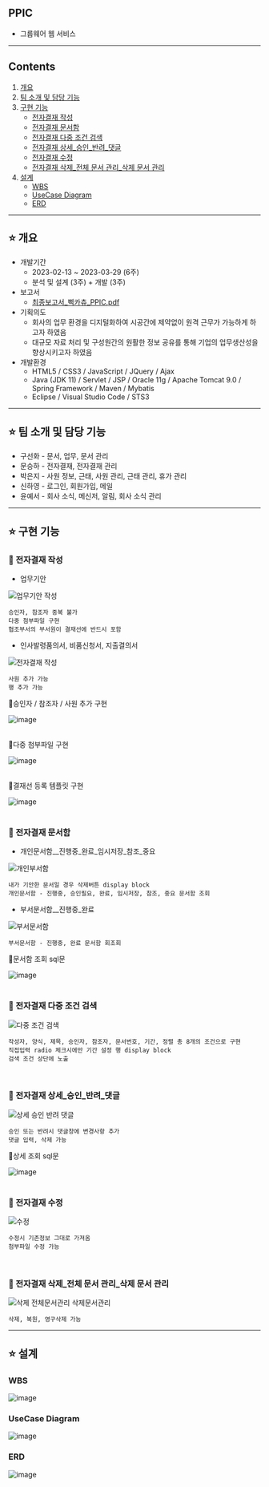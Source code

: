 ## PPIC
- 그룹웨어 웹 서비스


***
## Contents <br>
1. [개요](#star-개요)
2. [팀 소개 및 담당 기능](#star-팀-소개-및-담당-기능)
3. [구현 기능](#star-구현-기능)
   - [전자결재 작성](#pushpin-전자결재-작성)
   - [전자결재 문서함](#pushpin-전자결재-문서함)
   - [전자결재 다중 조건 검색](#pushpin-전자결재-다중-조건-검색)
   - [전자결재 상세_승인_반려_댓글](#pushpin-전자결재-상세_승인_반려_댓글)
   - [전자결재 수정](#pushpin-전자결재-수정)
   - [전자결재 삭제_전체 문서 관리_삭제 문서 관리](#pushpin-전자결재-삭제_전체-문서-관리_삭제-문서-관리)
4. [설계](#star-설계)
   - [WBS](WBS)
   - [UseCase Diagram](UseCase-Diagram)
   - [ERD](ERD)


***
## :star: 개요
- 개발기간
  - 2023-02-13 ~ 2023-03-29 (6주)
  - 분석 및 설계 (3주) + 개발 (3주)
- 보고서
  - [최종보고서_삑카츄_PPIC.pdf](https://github.com/moonseungha/PPIC/files/11269303/_._PPIC.pdf)
- 기획의도
  - 회사의 업무 환경을 디지털화하여 시공간에 제약없이 원격 근무가 가능하게 하고자 하였음
  - 대규모 자료 처리 및 구성원간의 원활한 정보 공유를 통해 기업의 업무생산성을 향상시키고자 하였음
- 개발환경
  - HTML5 / CSS3 / JavaScript / JQuery / Ajax
  - Java (JDK 11) / Servlet / JSP / Oracle 11g / Apache Tomcat 9.0 / Spring Framework / Maven / Mybatis
  - Eclipse / Visual Studio Code / STS3


***
## :star: 팀 소개 및 담당 기능
- 구선화 - 문서, 업무, 문서 관리
- 문승하 - 전자결재, 전자결재 관리
- 박은지 - 사원 정보, 근태, 사원 관리, 근태 관리, 휴가 관리
- 신하영 - 로그인, 회원가입, 메일
- 윤예서 - 회사 소식, 메신저, 알림, 회사 소식 관리


***
## :star: 구현 기능

### :pushpin: 전자결재 작성
- 업무기안

![업무기안 작성](https://user-images.githubusercontent.com/115603472/233338985-dfaadf17-ddce-486b-9f16-a389c72d962c.gif)

```
승인자, 참조자 중복 불가
다중 첨부파일 구현
협조부서의 부서원이 결재선에 반드시 포함
```

- 인사발령품의서, 비품신청서, 지출결의서

![전자결재 작성](https://user-images.githubusercontent.com/115603472/233343347-aa517abc-ecaa-4516-ac5a-60cd077d8ee4.gif)

```
사원 추가 가능
행 추가 가능
```

📍승인자 / 참조자 / 사원 추가 구현

![image](https://user-images.githubusercontent.com/115603472/233342158-49f35fd8-220f-4a9a-a3a9-a021491db43a.png)
<br><br>

📍다중 첨부파일 구현

![image](https://user-images.githubusercontent.com/115603472/233342549-937c5cbf-6d75-494c-9d05-8921dd0c6be3.png)
<br><br>

📍결재선 등록 템플릿 구현

![image](https://user-images.githubusercontent.com/115603472/233342737-10342048-9bc8-4807-81bb-1da4ec8d5a1b.png)
<br><br>


### :pushpin: 전자결재 문서함
- 개인문서함__진행중_완료_임시저장_참조_중요

![개인부서함](https://user-images.githubusercontent.com/115603472/233268206-5bc618b1-89f6-4cec-b61a-f4527d285979.gif)

```
내가 기안한 문서일 경우 삭제버튼 display block
개인문서함 - 진행중, 승인필요, 완료, 임시저장, 참조, 중요 문서함 조회
```

- 부서문서함__진행중_완료

![부서문서함](https://user-images.githubusercontent.com/115603472/233268267-ef8fdf2d-76f0-4f3a-a3fc-f7542e5a14ba.gif)

```
부서문서함 - 진행중, 완료 문서함 회조회
```

📍문서함 조회 sql문

![image](https://user-images.githubusercontent.com/115603472/233349361-bc5c3f95-bdc3-4336-8f6f-426f2719179a.png)
<br><br>


### :pushpin: 전자결재 다중 조건 검색
![다중 조건 검색](https://user-images.githubusercontent.com/115603472/233268224-ccee3d27-b565-412e-99da-539f75be9294.gif)

```
작성자, 양식, 제목, 승인자, 참조자, 문서번호, 기간, 정렬 총 8개의 조건으로 구현
직접입력 radio 체크시에만 기간 설정 행 display block
검색 조건 상단에 노출
```
<br>


### :pushpin: 전자결재 상세_승인_반려_댓글
![상세 승인 반려 댓글](https://user-images.githubusercontent.com/115603472/233269241-08acd126-3377-4b7b-a5af-c28e9af312d5.gif)

```
승인 또는 반려시 댓글창에 변경사항 추가
댓글 입력, 삭제 가능
```

📍상세 조회 sql문

![image](https://user-images.githubusercontent.com/115603472/233349939-272e0dac-4b80-47b8-9dc1-58e68d5506ff.png)
<br><br>


### :pushpin: 전자결재 수정
![수정](https://user-images.githubusercontent.com/115603472/233269935-f7acef76-8b42-4a09-95e7-5415e0cb3604.gif)

```
수정시 기존정보 그대로 가져옴
첨부파일 수정 가능
```
<br>


### :pushpin: 전자결재 삭제_전체 문서 관리_삭제 문서 관리
![삭제 전체문서관리 삭제문서관리](https://user-images.githubusercontent.com/115603472/233268821-93af0df9-cf54-45af-9be3-94ac0fdb992b.gif)

```
삭제, 복원, 영구삭제 가능
```


***
## :star: 설계

### WBS
![image](https://user-images.githubusercontent.com/115603472/233281178-e76157d6-ad17-4dfc-b663-d44e97025ae7.png)

### UseCase Diagram
![image](https://user-images.githubusercontent.com/115603472/233281318-bbf1e6ad-40a3-41a9-b0d8-f04114712755.png)

### ERD
![image](https://user-images.githubusercontent.com/115603472/233281407-88c60039-6c71-4842-b582-ade81aa031fc.png)
